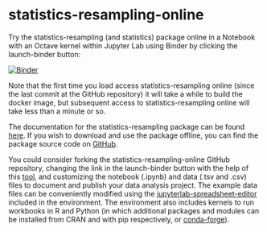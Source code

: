 # statistics-resampling-online

Try the statistics-resampling (and statistics) package online in a Notebook with an Octave kernel within Jupyter Lab using Binder by clicking the launch-binder button:

[![Binder](https://mybinder.org/badge.svg)](https://mybinder.org/v2/gh/acpennlab/statistics-resampling-online/master?labpath=statistics-resampling.ipynb)

Note that the first time you load access statistics-resampling online (since the last commit at the GitHub repository) it will take a while to build the docker image, but subsequent access to statistics-resampling online will take less than a minute or so.

The documentation for the statistics-resampling package can be found [here](https://gnu-octave.github.io/statistics-resampling/index.html). If you wish to download and use the package offline, you can find the package source code on [GitHub](https://github.com/gnu-octave/statistics-resampling/).

You could consider forking the statistics-resampling-online GitHub repository, changing the link in the launch-binder button with the help of this [tool](https://mybinder.org/), and customizing the notebook (.ipynb) and data (.tsv and .csv) files to document and publish your data analysis project. The example data files can be conveniently modified using the [jupyterlab-spreadsheet-editor](https://jupyterlab-contrib.github.io/jupyterlab-spreadsheet-editor.html) included in the environment. The environment also includes kernels to run workbooks in R and Python (in which additional packages and modules can be installed from CRAN and with pip respectively, or [conda-forge](https://conda-forge.org/packages/)).
